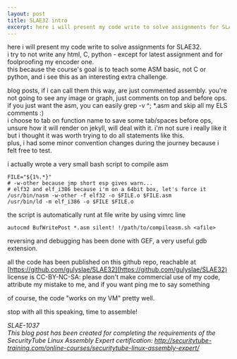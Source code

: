 ```yaml
---
layout: post
title: SLAE32 intro
excerpt: here i will present my code write to solve assignments for SLAE32.
---
```



here i will present my code write to solve assignments for SLAE32.  
i try to not write any html, C, python - except for latest assignment
and for foolproofing my encoder one.  
this because the course's goal is to teach some ASM basic, not C or
python, and i see this as an interesting extra challenge.

blog posts, if i can call them this way, are just commented assembly.
you're not going to see any image or graph, just comments on top and
before ops.  
if you just want the asm, you can easily grep -v ^\; *.asm and skip all
my ELS comments :)  
i choose to tab on function name to save some tab/spaces before ops,
unsure how it will render on jekyll, will deal with it.
i'm not sure i really like it but i thought it was worth trying to do all
statements like this.  
plus, i had some minor convention changes during the journey because i
felt free to test.

i actually wrote a very small bash script to compile asm

    FILE="${1%.*}"
    # -w-other because jmp short esp gives warn...
    # elf32 and elf_i386 because i'm on a 64bit box, let's force it
    /usr/bin/nasm -w-other -f elf32 -o $FILE.o $FILE.asm
    /usr/bin/ld -m elf_i386 -o $FILE $FILE.o

the script is automatically runt at file write by using vimrc line

    autocmd BufWritePost *.asm silent! !/path/to/compileasm.sh <afile>

reversing and debugging has been done with GEF, a very useful gdb
extension.

all the code has been published on this github repo, reachable at [https://github.com/gulyslae/SLAE32](https://github.com/gulyslae/SLAE32)
license is CC-BY-NC-SA: please don't make commercial use of my code, attribute my mistake to me, and if you want ping me to say something

of course, the code "works on my VM" pretty well.

stop with all this speaking, time to assemble!

*SLAE-1037*  
*This blog post has been created for completing the requirements of the SecurityTube Linux Assembly Expert certification: http://securitytube-training.com/online-courses/securitytube-linux-assembly-expert/*
